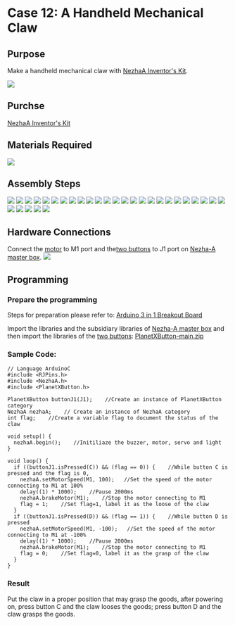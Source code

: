 # Case 12: A Handheld Mechanical Claw
## Purpose

Make a handheld mechanical claw with [NezhaA Inventor's Kit](https://www.elecfreaks.com/elecfreaks-nezha-a-inventor-s-kit-for-arduino.html).

![](./images/neza-a-case-12-01.png)

## Purchse

 [NezhaA Inventor's Kit](https://www.elecfreaks.com/elecfreaks-nezha-a-inventor-s-kit-for-arduino.html)

## Materials Required

![](./images/neza-a-case-12-02.png)
## Assembly Steps
![](./images/neza-a-step-12-01.png)
![](./images/neza-a-step-12-02.png)
![](./images/neza-a-step-12-03.png)
![](./images/neza-a-step-12-04.png)
![](./images/neza-a-step-12-05.png)
![](./images/neza-a-step-12-06.png)
![](./images/neza-a-step-12-07.png)
![](./images/neza-a-step-12-08.png)
![](./images/neza-a-step-12-09.png)
![](./images/neza-a-step-12-10.png)
![](./images/neza-a-step-12-11.png)
![](./images/neza-a-step-12-12.png)
![](./images/neza-a-step-12-13.png)
![](./images/neza-a-step-12-14.png)
![](./images/neza-a-step-12-15.png)
![](./images/neza-a-step-12-16.png)
![](./images/neza-a-step-12-17.png)
![](./images/neza-a-step-12-18.png)
![](./images/neza-a-step-12-19.png)
![](./images/neza-a-step-12-20.png)
![](./images/neza-a-step-12-21.png)
![](./images/neza-a-step-12-22.png)
![](./images/neza-a-step-12-23.png)
![](./images/neza-a-step-12-24.png)
![](./images/neza-a-step-12-25.png)
![](./images/neza-a-step-12-26.png)
![](./images/neza-a-step-12-27.png)
![](./images/neza-a-step-12-28.png)
![](./images/neza-a-step-12-29.png)
![](./images/neza-a-step-12-30.png)

## Hardware Connections

Connect the [motor](https://www.elecfreaks.com/geekservo-motor-2kg-compatible-with-lego.html) to M1 port and the[two buttons](https://www.elecfreaks.com/planetx-button.html) to J1 port on [Nezha-A master box](https://www.elecfreaks.com/arduino-3-in-1-master-control-box.html). 
![](./images/neza-a-case-07-03.png)

## Programming

### Prepare the programming

Steps for preparation please refer to: [Arduino 3 in 1 Breakout Board](https://www.elecfreaks.com/learn-en/Arduino-3-in-1-box/Arduino-3-in-1-box.html)

Import the libraries and the subsidiary libraries of [Nezha-A master box](https://www.elecfreaks.com/arduino-3-in-1-master-control-box.html) and then import the libraries of the [two buttons](https://www.elecfreaks.com/planetx-button.html): [PlanetXButton-main.zip](https://github.com/elecfreaks/PlanetXButton/archive/refs/heads/main.zip)

### Sample Code: 

```
// Language ArduinoC
#include <RJPins.h>
#include <NezhaA.h>
#include <PlanetXButton.h>

PlanetXButton buttonJ1(J1);    //Create an instance of PlanetXButton category
NezhaA nezhaA;    // Create an instance of NezhaA category
int flag;    //Create a variable flag to document the status of the claw

void setup() {
  nezhaA.begin();    //Initiliaze the buzzer, motor, servo and light
}

void loop() {
  if ((buttonJ1.isPressed(C)) && (flag == 0)) {    //While button C is pressed and the flag is 0,
    nezhaA.setMotorSpeed(M1, 100);   //Set the speed of the motor connecting to M1 at 100%
    delay((1) * 1000);    //Pause 2000ms
    nezhaA.brakeMotor(M1);    //Stop the motor connecting to M1
    flag = 1;    //Set flag=1, label it as the loose of the claw
  }
  if ((buttonJ1.isPressed(D)) && (flag == 1)) {    //While button D is pressed
    nezhaA.setMotorSpeed(M1, -100);   //Set the speed of the motor connecting to M1 at -100%
    delay((1) * 1000);    //Pause 2000ms
    nezhaA.brakeMotor(M1);    //Stop the motor connecting to M1
    flag = 0;    //Set flag=0, label it as the grasp of the claw
  }
}
```

### Result
Put the claw in a proper position that may grasp the goods, after powering on, press button C and the claw looses the goods; press button D and the claw grasps the goods. 
